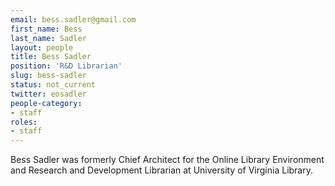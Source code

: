```yaml
---
email: bess.sadler@gmail.com
first_name: Bess
last_name: Sadler
layout: people
title: Bess Sadler
position: 'R&D Librarian'
slug: bess-sadler
status: not_current
twitter: eosadler
people-category:
- staff
roles:
- staff
---
```


Bess Sadler was formerly Chief Architect for the Online Library Environment and Research and Development Librarian at University of Virginia Library.

